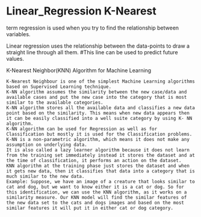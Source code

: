 # Linear_Regression     K-Nearest

term regression is used when you try to find the relationship between variables.

Linear regression uses the relationship between the data-points to draw a straight line through all them.
#This line can be used to predict future values.


K-Nearest Neighbor(KNN) Algorithm for Machine Learning

    K-Nearest Neighbour is one of the simplest Machine Learning algorithms based on Supervised Learning technique.
    K-NN algorithm assumes the similarity between the new case/data and available cases and put the new case into the category that is most similar to the available categories.
    K-NN algorithm stores all the available data and classifies a new data point based on the similarity. This means when new data appears then it can be easily classified into a well suite category by using K- NN algorithm.
    K-NN algorithm can be used for Regression as well as for Classification but mostly it is used for the Classification problems.
    K-NN is a non-parametric algorithm, which means it does not make any assumption on underlying data.
    It is also called a lazy learner algorithm because it does not learn from the training set immediately instead it stores the dataset and at the time of classification, it performs an action on the dataset.
    KNN algorithm at the training phase just stores the dataset and when it gets new data, then it classifies that data into a category that is much similar to the new data.
    Example: Suppose, we have an image of a creature that looks similar to cat and dog, but we want to know either it is a cat or dog. So for this identification, we can use the KNN algorithm, as it works on a similarity measure. Our KNN model will find the similar features of the new data set to the cats and dogs images and based on the most similar features it will put it in either cat or dog category.
